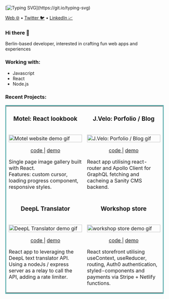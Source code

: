 [![Typing SVG](https://readme-typing-svg.herokuapp.com?font=IBM+Plex+Mono&size=36&pause=1000&vCenter=true&width=435&lines=Hello%2C+i'm+Nick...)](https://git.io/typing-svg)

[Web 🌐](https://nickdalby.com/) • [Twitter 🐦](https://twitter.com/nickdalby_) • [LinkedIn 📈](https://www.linkedin.com/in/nick-dalby/)

### Hi there 👋

Berlin-based developer, interested in crafting fun web apps and experiences

### Working with:

- Javascript
- React
- Node.js

### Recent Projects:

<table bordercolor="#66b2b2">
  
  <tr>
     <td width="50%" valign="top">
      <h3 align="center">Motel: React lookbook</h3>
        <br />
        <a target="_blank" href="https://motel-lookbook.netlify.app/">
            <img src="https://user-images.githubusercontent.com/99472735/195634800-053bb3cf-b9e4-438e-bbda-b9eda2239235.gif" width="100%" alt="Motel website demo gif"/>
        </a>
        <br />
        <p align="center">
  <a href="https://github.com/Nick-Dalby/motel-lookbook" target="_blank">
    code
  </a>
          |
  <a href="https://motel-lookbook.netlify.app/" target="_blank">
    demo
  </a>  
      </p>
        <p>Single page image gallery built with React. <br>Features: custom cursor, loading progress component, responsive styles.</p>
    </td>
         <td width="50%" valign="top">
      <h3 align="center">J.Velo: Porfolio / Blog</h3>
        <br />
        <a target="_blank" href="https://j-velo.netlify.app/">
            <img src="https://user-images.githubusercontent.com/99472735/195638666-9ab3dd9a-6443-40b6-9c5e-f24b946b1920.gif" width="100%" alt="J.Velo: Porfolio / Blog gif"/>
        </a>
        <br />
          <p align="center">
  <a href="https://github.com/Nick-Dalby/jvelo-landed" target="_blank">
    code
  </a>
  |
  <a href="https://j-velo.netlify.app/" target="_blank">
    demo
  </a>  
      </p>
        <p>React app utilising react-router and Apollo Client for GraphQL fetching and cacheing a Sanity CMS backend.</p>
    </td>
  </tr>
  
  <tr>
     <td width="50%" valign="top">
      <h3 align="center">DeepL Translator</h3>
        <br />
        <a target="_blank" href="https://zesty-moxie-726a47.netlify.app/">
            <img src="https://user-images.githubusercontent.com/99472735/195641988-a058cf11-fe83-470a-a46b-2f0c28523763.gif" width="100%" alt="DeepL Translator demo gif"/>
        </a>
        <br />
          <p align="center">
          
  <a href="https://github.com/Nick-Dalby/translator" target="_blank">
    code
  </a>
  |
  <a href="https://zesty-moxie-726a47.netlify.app/" target="_blank">
    demo
  </a>  
      </p>
        <p>React app to leveraging the DeepL text translator API. Using a nodeJs / express server as a relay to call the API, adding a rate limiter.</p>
    </td>
     <td width="50%" valign="top">
      <h3 align="center">Workshop store</h3>
        <br />
        <a target="_blank" href="https://workshop-store.netlify.app/">
            <img src="https://user-images.githubusercontent.com/99472735/195643149-e0fb63d6-106a-403d-ba57-f12072101aaa.gif" width="100%" alt="workshop store demo gif"/>
        </a>
        <br />
          <p align="center">
  <a href="https://github.com/Nick-Dalby/workshop-store" target="_blank">
    code
  </a>
  |
  <a href="https://workshop-store.netlify.app/" target="_blank">
    demo
  </a>  
      </p>
        <p>React storefront utilising useContext, useReducer, routing, Auth0 authentication, styled-components and payments via Stripe + Netlify functions.</p>
    </td>
  </tr>
</table>
